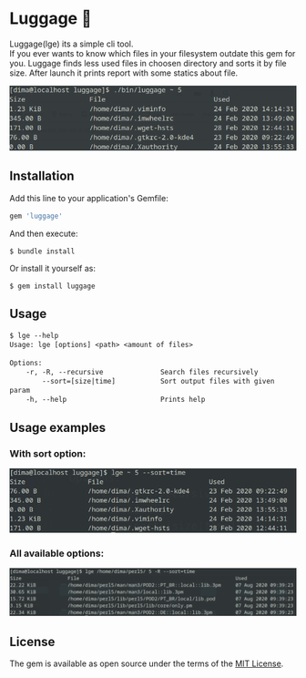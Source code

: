 # Luggage 👜

Luggage(lge) its a simple cli tool.  
If you ever wants to know which files in your filesystem outdate this gem for you. Luggage finds less used files in choosen directory and sorts it by file size. After launch it prints report with some statics about file.

![Demo](./about/demo_launch.png)

## Installation

Add this line to your application's Gemfile:

```ruby
gem 'luggage'
```

And then execute:

    $ bundle install

Or install it yourself as:

    $ gem install luggage

## Usage

``` shell
$ lge --help
Usage: lge [options] <path> <amount of files>

Options:
    -r, -R, --recursive              Search files recursively
        --sort=[size|time]           Sort output files with given param
    -h, --help                       Prints help
```

## Usage examples

### With sort option:
![Example_1](./about/example_1.png)

### All available options:
![Example_2](./about/example_2.png)

## License

The gem is available as open source under the terms of the [MIT License](https://opensource.org/licenses/MIT).
